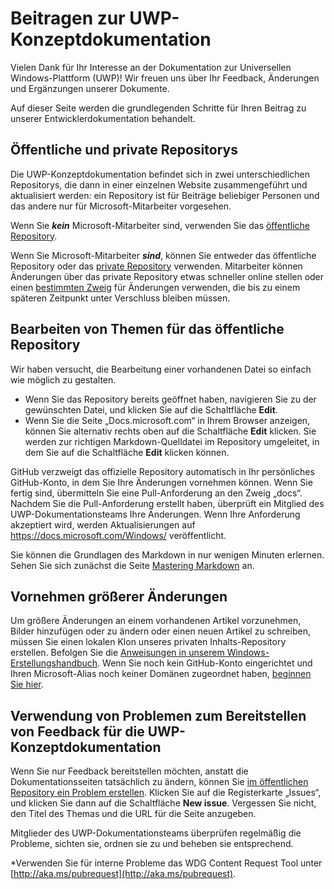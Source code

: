 # <a name="contributing-to-uwp-conceptual-documentation"></a>Beitragen zur UWP-Konzeptdokumentation

Vielen Dank für Ihr Interesse an der Dokumentation zur Universellen Windows-Plattform (UWP)! Wir freuen uns über Ihr Feedback, Änderungen und Ergänzungen unserer Dokumente.

Auf dieser Seite werden die grundlegenden Schritte für Ihren Beitrag zu unserer Entwicklerdokumentation behandelt.

## <a name="public-and-private-repos"></a>Öffentliche und private Repositorys

Die UWP-Konzeptdokumentation befindet sich in zwei unterschiedlichen Repositorys, die dann in einer einzelnen Website zusammengeführt und aktualisiert werden: ein Repository ist für Beiträge beliebiger Personen und das andere nur für Microsoft-Mitarbeiter vorgesehen.

Wenn Sie ***kein*** Microsoft-Mitarbeiter sind, verwenden Sie das [öffentliche Repository](https://github.com/MicrosoftDocs/windows-uwp).

Wenn Sie Microsoft-Mitarbeiter ***sind***, können Sie entweder das öffentliche Repository oder das [private Repository](https://cpubwin.visualstudio.com/_git/windows-uwp) verwenden. Mitarbeiter können Änderungen über das private Repository etwas schneller online stellen oder einen [bestimmten Zweig](https://review.docs.microsoft.com/en-us/windows-authoring-guide/uwp/conceptual/setup-local-repo-for-large-changes#what-branch-should-i-use-for-my-authoring) für Änderungen verwenden, die bis zu einem späteren Zeitpunkt unter Verschluss bleiben müssen.

## <a name="editing-topics-on-the-public-repo"></a>Bearbeiten von Themen für das öffentliche Repository

Wir haben versucht, die Bearbeitung einer vorhandenen Datei so einfach wie möglich zu gestalten. 
- Wenn Sie das Repository bereits geöffnet haben, navigieren Sie zu der gewünschten Datei, und klicken Sie auf die Schaltfläche **Edit**.  
- Wenn Sie die Seite „Docs.microsoft.com“ in Ihrem Browser anzeigen, können Sie alternativ rechts oben auf die Schaltfläche **Edit** klicken. Sie werden zur richtigen Markdown-Quelldatei im Repository umgeleitet, in dem Sie auf die Schaltfläche **Edit** klicken können. 

GitHub verzweigt das offizielle Repository automatisch in Ihr persönliches GitHub-Konto, in dem Sie Ihre Änderungen vornehmen können. Wenn Sie fertig sind, übermitteln Sie eine Pull-Anforderung an den Zweig „docs“. Nachdem Sie die Pull-Anforderung erstellt haben, überprüft ein Mitglied des UWP-Dokumentationsteams Ihre Änderungen. Wenn Ihre Anforderung akzeptiert wird, werden Aktualisierungen auf https://docs.microsoft.com/Windows/ veröffentlicht.

Sie können die Grundlagen des Markdown in nur wenigen Minuten erlernen.  Sehen Sie sich zunächst die Seite [Mastering Markdown](https://guides.github.com/features/mastering-markdown/) an.

## <a name="making-more-substantial-changes"></a>Vornehmen größerer Änderungen

Um größere Änderungen an einem vorhandenen Artikel vorzunehmen, Bilder hinzufügen oder zu ändern oder einen neuen Artikel zu schreiben, müssen Sie einen lokalen Klon unseres privaten Inhalts-Repository erstellen. Befolgen Sie die [Anweisungen in unserem Windows-Erstellungshandbuch](https://review.docs.microsoft.com/en-us/windows-authoring-guide/uwp/conceptual/). Wenn Sie noch kein GitHub-Konto eingerichtet und Ihren Microsoft-Alias noch keiner Domänen zugeordnet haben, [beginnen Sie hier](https://review.docs.microsoft.com/en-us/windows-authoring-guide/github-account).

## <a name="using-issues-to-provide-feedback-on-uwp-conceptual-documentation"></a>Verwendung von Problemen zum Bereitstellen von Feedback für die UWP-Konzeptdokumentation

Wenn Sie nur Feedback bereitstellen möchten, anstatt die Dokumentationsseiten tatsächlich zu ändern, können Sie [im öffentlichen Repository ein Problem erstellen](https://github.com/MicrosoftDocs/windows-uwp/issues). Klicken Sie auf die Registerkarte „Issues“, und klicken Sie dann auf die Schaltfläche **New issue**. Vergessen Sie nicht, den Titel des Themas und die URL für die Seite anzugeben.

Mitglieder des UWP-Dokumentationsteams überprüfen regelmäßig die Probleme, sichten sie, ordnen sie zu und beheben sie entsprechend.

*Verwenden Sie für interne Probleme das WDG Content Request Tool unter [http://aka.ms/pubrequest](http://aka.ms/pubrequest). 
